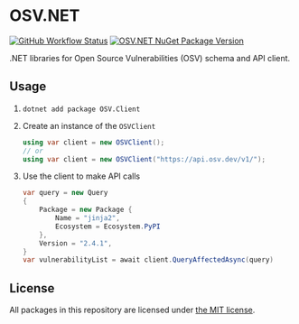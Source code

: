 # OSV.NET

[![GitHub Workflow Status](https://img.shields.io/github/workflow/status/JamieMagee/osv.net/Build?style=for-the-badge)](https://github.com/JamieMagee/osv.net/actions/workflows/build.yml?query=branch%3Amain)
[![OSV.NET NuGet Package Version](https://img.shields.io/nuget/v/OSV.Schema?style=for-the-badge)](https://www.nuget.org/packages/OSV.Schema/)

.NET libraries for Open Source Vulnerabilities (OSV) schema and API client.

## Usage

1. `dotnet add package OSV.Client`
2. Create an instance of the `OSVClient`

    ```C#
    using var client = new OSVClient();
    // or
    using var client = new OSVClient("https://api.osv.dev/v1/");
    ```

3. Use the client to make API calls

    ```C#
    var query = new Query
    {
        Package = new Package {
            Name = "jinja2",
            Ecosystem = Ecosystem.PyPI
        },
        Version = "2.4.1",
    }
    var vulnerabilityList = await client.QueryAffectedAsync(query)
    ```

## License

All packages in this repository are licensed under [the MIT license](https://opensource.org/licenses/MIT).
